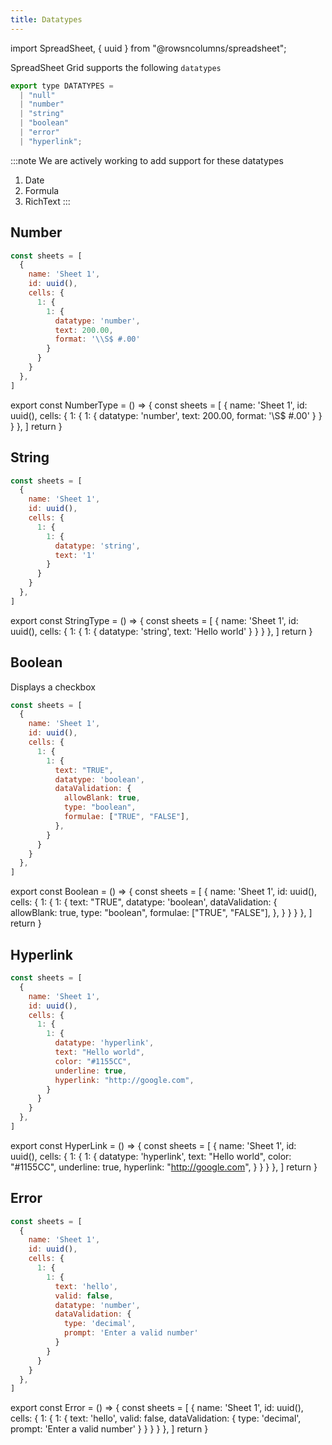 ```yaml
---
title: Datatypes
---
```

import SpreadSheet, { uuid } from "@rowsncolumns/spreadsheet";

SpreadSheet Grid supports the following `datatypes`

```jsx
export type DATATYPES =
  | "null"
  | "number"
  | "string"
  | "boolean"
  | "error"
  | "hyperlink";
```

:::note
We are actively working to add support for these datatypes

1. Date
1. Formula
1. RichText
:::

## Number

```jsx
const sheets = [
  {
    name: 'Sheet 1',
    id: uuid(),
    cells: {
      1: {
        1: {
          datatype: 'number',
          text: 200.00,
          format: '\\S$ #.00'
        }
      }
    }
  },
]
```

export const NumberType = () => {
  const sheets = [
    {
      name: 'Sheet 1',
      id: uuid(),
      cells: {
        1: {
          1: {
            datatype: 'number',
            text: 200.00,
            format: '\\S$ #.00'
          }
        }
      }
    },
  ]
  return <SpreadSheet sheets={sheets} />
}

<NumberType />

## String

```jsx
const sheets = [
  {
    name: 'Sheet 1',
    id: uuid(),
    cells: {
      1: {
        1: {
          datatype: 'string',
          text: '1'
        }
      }
    }
  },
]
```

export const StringType = () => {
  const sheets = [
    {
      name: 'Sheet 1',
      id: uuid(),
      cells: {
        1: {
          1: {
            datatype: 'string',
            text: 'Hello world'
          }
        }
      }
    },
  ]
  return <SpreadSheet sheets={sheets} />
}

<StringType />


## Boolean

Displays a checkbox

```jsx
const sheets = [
  {
    name: 'Sheet 1',
    id: uuid(),
    cells: {
      1: {
        1: {
          text: "TRUE",
          datatype: 'boolean',
          dataValidation: {
            allowBlank: true,
            type: "boolean",
            formulae: ["TRUE", "FALSE"],
          },
        }
      }
    }
  },
]
```

export const Boolean = () => {
  const sheets = [
    {
      name: 'Sheet 1',
      id: uuid(),
      cells: {
        1: {
          1: {
            text: "TRUE",
            datatype: 'boolean',
            dataValidation: {
              allowBlank: true,
              type: "boolean",
              formulae: ["TRUE", "FALSE"],
            },
          }
        }
      }
    },
  ]
  return <SpreadSheet sheets={sheets} />
}

<Boolean />


## Hyperlink

```jsx
const sheets = [
  {
    name: 'Sheet 1',
    id: uuid(),
    cells: {
      1: {
        1: {
          datatype: 'hyperlink',
          text: "Hello world",
          color: "#1155CC",
          underline: true,
          hyperlink: "http://google.com",
        }
      }
    }
  },
]
```

export const HyperLink = () => {
  const sheets = [
    {
      name: 'Sheet 1',
      id: uuid(),
      cells: {
        1: {
          1: {
            datatype: 'hyperlink',
            text: "Hello world",
            color: "#1155CC",
            underline: true,
            hyperlink: "http://google.com",
          }
        }
      }
    },
  ]
  return <SpreadSheet sheets={sheets} />
}

<HyperLink />

## Error

```jsx
const sheets = [
  {
    name: 'Sheet 1',
    id: uuid(),
    cells: {
      1: {
        1: {
          text: 'hello',
          valid: false,
          datatype: 'number',
          dataValidation: {
            type: 'decimal',
            prompt: 'Enter a valid number'
          }
        }
      }
    }
  },
]
```

export const Error = () => {
  const sheets = [
    {
      name: 'Sheet 1',
      id: uuid(),
      cells: {
        1: {
          1: {
            text: 'hello',
            valid: false,
            dataValidation: {
              type: 'decimal',
              prompt: 'Enter a valid number'
            }
          }
        }
      }
    },
  ]
  return <SpreadSheet sheets={sheets} />
}

<Error />